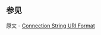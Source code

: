 ## 参见

原文 - [Connection String URI Format]( https://docs.mongodb.com/manual/reference/connection-string/ )

